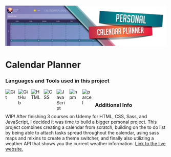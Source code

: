 ![Header](./github-calendar-planner.jpg)

# Calendar Planner

### Languages and Tools used in this project

<img align="left" alt="Git" width="30px" style="padding-right:10px;" src="https://cdn.jsdelivr.net/gh/devicons/devicon/icons/git/git-original.svg" />
<img align="left" alt="GitHub" width="30px" style="padding-right:10px;" src="https://cdn.jsdelivr.net/gh/devicons/devicon/icons/github/github-original.svg" />
<img align="left" alt="HTML" width="30px" style="padding-right:10px;" src="https://cdn.jsdelivr.net/gh/devicons/devicon/icons/html5/html5-plain.svg" />
<img align="left" alt="CSS" width="30px" style="padding-right:10px;" src="https://cdn.jsdelivr.net/gh/devicons/devicon/icons/css3/css3-plain.svg" />
<img align="left" alt="JavaScript" width="30px" style="padding-right:10px;" src="https://cdn.jsdelivr.net/gh/devicons/devicon/icons/javascript/javascript-plain.svg" />
<img align="left" alt="npm" width="30px" style="padding-right:10px;" src="https://cdn.jsdelivr.net/gh/devicons/devicon/icons/npm/npm-original-wordmark.svg" />
<img align="left" alt="parcel" width="30px" style="padding-right:10px;" src="https://parceljs.org/assets/og.png" />
<br />

### Additional Info
<p>
  WIP! After finishing 3 courses on Udemy for HTML, CSS, Sass, and JavaScript, I decided it was time to build a bigger personal project. This project combines creating a calendar from scratch, building on the to do list by being able to attach tasks spread throughout the calendar, using sass maps and mixins to create a theme switcher, and finally also utilizing a weather API that shows you the current weather information.
  <a href="https://calendar-planner-ef.netlify.app/">Link to the live website.</a>
</p>
